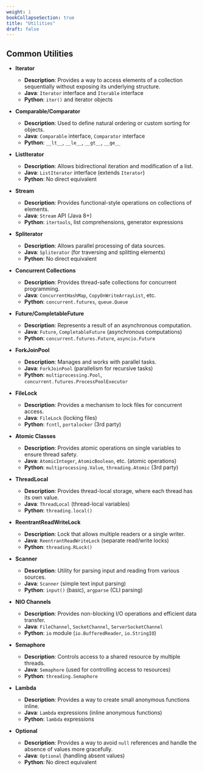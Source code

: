 ```yaml
---
weight: 1
bookCollapseSection: true
title: "Utilities"
draft: false
---
```



## Common Utilities

- **Iterator**
  - **Description**: Provides a way to access elements of a collection sequentially without exposing its underlying structure.
  - **Java**: `Iterator` interface and `Iterable` interface
  - **Python**: `iter()` and iterator objects

- **Comparable/Comparator**
  - **Description**: Used to define natural ordering or custom sorting for objects.
  - **Java**: `Comparable` interface, `Comparator` interface
  - **Python**: `__lt__`, `__le__`, `__gt__`, `__ge__`

- **ListIterator**
  - **Description**: Allows bidirectional iteration and modification of a list.
  - **Java**: `ListIterator` interface (extends `Iterator`)
  - **Python**: No direct equivalent

- **Stream**
  - **Description**: Provides functional-style operations on collections of elements.
  - **Java**: `Stream` API (Java 8+)
  - **Python**: `itertools`, list comprehensions, generator expressions

- **Spliterator**
  - **Description**: Allows parallel processing of data sources.
  - **Java**: `Spliterator` (for traversing and splitting elements)
  - **Python**: No direct equivalent

- **Concurrent Collections**
  - **Description**: Provides thread-safe collections for concurrent programming.
  - **Java**: `ConcurrentHashMap`, `CopyOnWriteArrayList`, etc.
  - **Python**: `concurrent.futures`, `queue.Queue`

- **Future/CompletableFuture**
  - **Description**: Represents a result of an asynchronous computation.
  - **Java**: `Future`, `CompletableFuture` (asynchronous computations)
  - **Python**: `concurrent.futures.Future`, `asyncio.Future`

- **ForkJoinPool**
  - **Description**: Manages and works with parallel tasks.
  - **Java**: `ForkJoinPool` (parallelism for recursive tasks)
  - **Python**: `multiprocessing.Pool`, `concurrent.futures.ProcessPoolExecutor`

- **FileLock**
  - **Description**: Provides a mechanism to lock files for concurrent access.
  - **Java**: `FileLock` (locking files)
  - **Python**: `fcntl`, `portalocker` (3rd party)

- **Atomic Classes**
  - **Description**: Provides atomic operations on single variables to ensure thread safety.
  - **Java**: `AtomicInteger`, `AtomicBoolean`, etc. (atomic operations)
  - **Python**: `multiprocessing.Value`, `threading.Atomic` (3rd party)

- **ThreadLocal**
  - **Description**: Provides thread-local storage, where each thread has its own value.
  - **Java**: `ThreadLocal` (thread-local variables)
  - **Python**: `threading.local()`

- **ReentrantReadWriteLock**
  - **Description**: Lock that allows multiple readers or a single writer.
  - **Java**: `ReentrantReadWriteLock` (separate read/write locks)
  - **Python**: `threading.RLock()`

- **Scanner**
  - **Description**: Utility for parsing input and reading from various sources.
  - **Java**: `Scanner` (simple text input parsing)
  - **Python**: `input()` (basic), `argparse` (CLI parsing)

- **NIO Channels**
  - **Description**: Provides non-blocking I/O operations and efficient data transfer.
  - **Java**: `FileChannel`, `SocketChannel`, `ServerSocketChannel`
  - **Python**: `io` module (`io.BufferedReader`, `io.StringIO`)

- **Semaphore**
  - **Description**: Controls access to a shared resource by multiple threads.
  - **Java**: `Semaphore` (used for controlling access to resources)
  - **Python**: `threading.Semaphore`

- **Lambda**
  - **Description**: Provides a way to create small anonymous functions inline.
  - **Java**: `Lambda` expressions (inline anonymous functions)
  - **Python**: `lambda` expressions

- **Optional**
  - **Description**: Provides a way to avoid `null` references and handle the absence of values more gracefully.
  - **Java**: `Optional` (handling absent values)
  - **Python**: No direct equivalent
